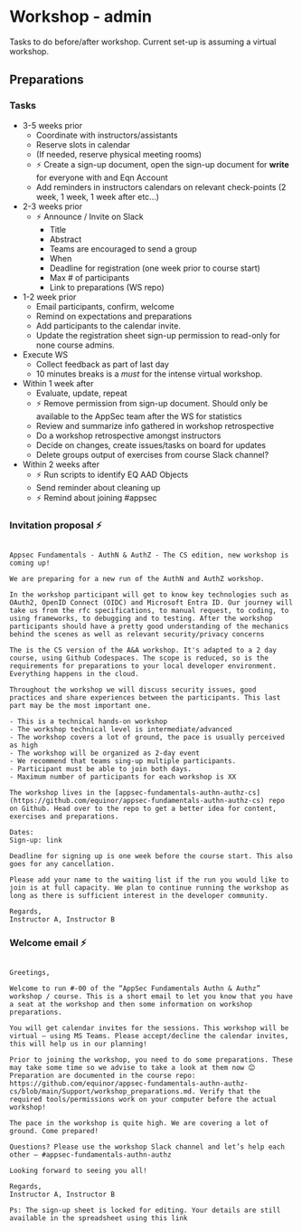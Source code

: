 # Workshop - admin

Tasks to do before/after workshop. Current set-up is assuming a virtual workshop. 

## Preparations

### Tasks

* 3-5 weeks prior
  * Coordinate with instructors/assistants
  * Reserve slots in calendar
  * (If needed, reserve physical meeting rooms)
  * ⚡️ Create a sign-up document, open the sign-up document for **write** for everyone with and Eqn Account 
  * Add reminders in instructors calendars on relevant check-points (2 week, 1 week, 1 week after etc...)
* 2-3 weeks prior
  * ⚡️ Announce / Invite on Slack
    * Title
    * Abstract
    * Teams are encouraged to send a group
    * When
    * Deadline for registration (one week prior to course start)
    * Max # of participants
    * Link to preparations (WS repo)
* 1-2 week prior
  * Email participants, confirm, welcome
  * Remind on expectations and preparations
  * Add participants to the calendar invite.
  * Update the registration sheet sign-up permission to read-only for none course admins.
* Execute WS
  * Collect feedback as part of last day
  * 10 minutes breaks is a _must_ for the intense virtual workshop.
* Within 1 week after
  * Evaluate, update, repeat
  * ⚡️ Remove permission from sign-up document. Should only be available to the AppSec team after the WS for statistics
  * Review and summarize info gathered in workshop retrospective
  * Do a workshop retrospective amongst instructors
  * Decide on changes, create issues/tasks on board for updates
  * Delete groups output of exercises from course Slack channel?
* Within 2 weeks after
  * ⚡️ Run scripts to identify EQ AAD Objects 
  * Send reminder about cleaning up
  * ⚡️ Remind about joining #appsec

### Invitation proposal ⚡️

```text

Appsec Fundamentals - AuthN & AuthZ - The CS edition, new workshop is coming up! 

We are preparing for a new run of the AuthN and AuthZ workshop.

In the workshop participant will get to know key technologies such as OAuth2, OpenID Connect (OIDC) and Microsoft Entra ID. Our journey will take us from the rfc specifications, to manual request, to coding, to using frameworks, to debugging and to testing. After the workshop participants should have a pretty good understanding of the mechanics behind the scenes as well as relevant security/privacy concerns

The is the CS version of the A&A workshop. It's adapted to a 2 day course, using Github Codespaces. The scope is reduced, so is the requirements for preparations to your local developer environment. Everything happens in the cloud.

Throughout the workshop we will discuss security issues, good practices and share experiences between the participants. This last part may be the most important one.
 
- This is a technical hands-on workshop
- The workshop technical level is intermediate/advanced
- The workshop covers a lot of ground, the pace is usually perceived as high
- The workshop will be organized as 2-day event
- We recommend that teams sing-up multiple participants. 
- Participant must be able to join both days.
- Maximum number of participants for each workshop is XX

The workshop lives in the [appsec-fundamentals-authn-authz-cs](https://github.com/equinor/appsec-fundamentals-authn-authz-cs) repo on Github. Head over to the repo to get a better idea for content, exercises and preparations.

Dates: 
Sign-up: link

Deadline for signing up is one week before the course start. This also goes for any cancellation.

Please add your name to the waiting list if the run you would like to join is at full capacity. We plan to continue running the workshop as long as there is sufficient interest in the developer community.

Regards,
Instructor A, Instructor B

```

### Welcome email ⚡️

```text

Greetings,
 
Welcome to run #-00 of the “AppSec Fundamentals Authn & Authz” workshop / course. This is a short email to let you know that you have a seat at the workshop and then some information on workshop preparations.
 
You will get calendar invites for the sessions. This workshop will be virtual – using MS Teams. Please accept/decline the calendar invites, this will help us in our planning!
 
Prior to joining the workshop, you need to do some preparations. These may take some time so we advise to take a look at them now 😊 Preparation are documented in the course repo: https://github.com/equinor/appsec-fundamentals-authn-authz-cs/blob/main/Support/workshop_preparations.md. Verify that the required tools/permissions work on your computer before the actual workshop! 
 
The pace in the workshop is quite high. We are covering a lot of ground. Come prepared!
 
Questions? Please use the workshop Slack channel and let’s help each other – #appsec-fundamentals-authn-authz 
 
Looking forward to seeing you all!
 
Regards,
Instructor A, Instructor B
 
Ps: The sign-up sheet is locked for editing. Your details are still available in the spreadsheet using this link
 
```
